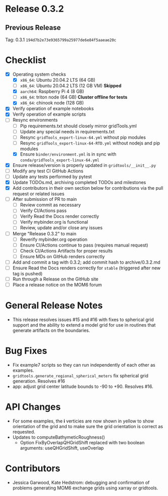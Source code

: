 # Release 0.3.2

## Previous Release

Tag: 0.3.1 `194d7b2e73e9365799a25977de6e84f5aaeae20c`

# Checklist

 - [X] Operating system checks
   - [X] `x86_64`: Ubuntu 20.04.2 LTS (64 GB)
   - [ ] `x86_64`: Ubuntu 20.04.2 LTS (12 GB VM) **Skipped**
   - [X] `aarch64`: Raspberry Pi 4 (8 GB)
   - [ ] `x86_64`: triton node (64 GB) **Cluster offline for tests**
   - [X] `x86_64`: chinook node (128 GB)
 - [X] Verify operation of example notebooks
 - [X] Verify operation of example scripts
 - [ ] Resync environments
   - [ ] Pip requirements.txt should closely mirror gridTools.yml
   - [ ] Update any special needs in requirements.txt
   - [ ] Resync `gridTools_export-linux-64.yml` without pip modules
   - [ ] Resync `gridTools_export-linux-64-RTD.yml` without nodejs and pip modules
   - [X] Ensure `binder/environment.yml` is in sync
         with `conda/gridTools_export-linux-64.yml`
 - [X] Ensure release/version is properly updated in `gridtools/__init__.py`
 - [ ] Modify any test CI GitHub Actions
 - [ ] Update any tests performed by pytest
 - [X] Update TODOs.md, archiving completed TODOs and milestones
 - [X] Add contributors in their own section below for contributions via the pull request or related issues
 - [ ] After submission of PR to main
   - [ ] Review commit as necessary
   - [ ] Verify CI/Actions pass
   - [ ] Verify Read the Docs render correctly
   - [ ] Verify mybinder.org is functional
   - [ ] Review, update and/or close any issues
 - [ ] Merge "Release 0.3.2" to main
   - [ ] Reverify mybinder.org operation
   - [ ] Ensure CI/Actions continue to pass (requires manual request)
   - [ ] Check CI/Actions Artifacts for proper results
   - [ ] Ensure MDs on GitHub renders correctly
 - [ ] Add and commit a tag with 0.3.2; add commit hash to archive/0.3.2.md
 - [ ] Ensure Read the Docs renders correctly for `stable` (triggered after new tag is pushed)
 - [ ] Run through a Release on the GitHub site
 - [ ] Place a release notice on the MOM6 forum

# General Release Notes

 - This release resolves issues #15 and #16 with fixes to spherical grid support and
   the ability to extend a model grid for use in routines that generate artifacts on
   the boundaries.

# Bug Fixes

 - Fix example7 scripts so they can run independently of each other as examples.
 - `gridtools.generate_regional_spherical_meters` fix spherical grid generation.  Resolves #16
 - app: adjust grid center latitude bounds to -90 to +90. Resolves #16.

# API Changes

 - For some examples, the **i** verticies are now shown in yellow to show orientation of the grid and
   to make sure the grid orientation is correct as requested.
 - Updates to computeBathymeticRoughness()
   - Option FixByOverlapQHGridShift replaced with two boolean arguments: useQHGridShift, useOverlap 

# Contributors

 - Jessica Garwood, Kate Hedstrom: debugging and confirmation of problems generating MOM6 exchange
   grids using xarray or gridtools.
